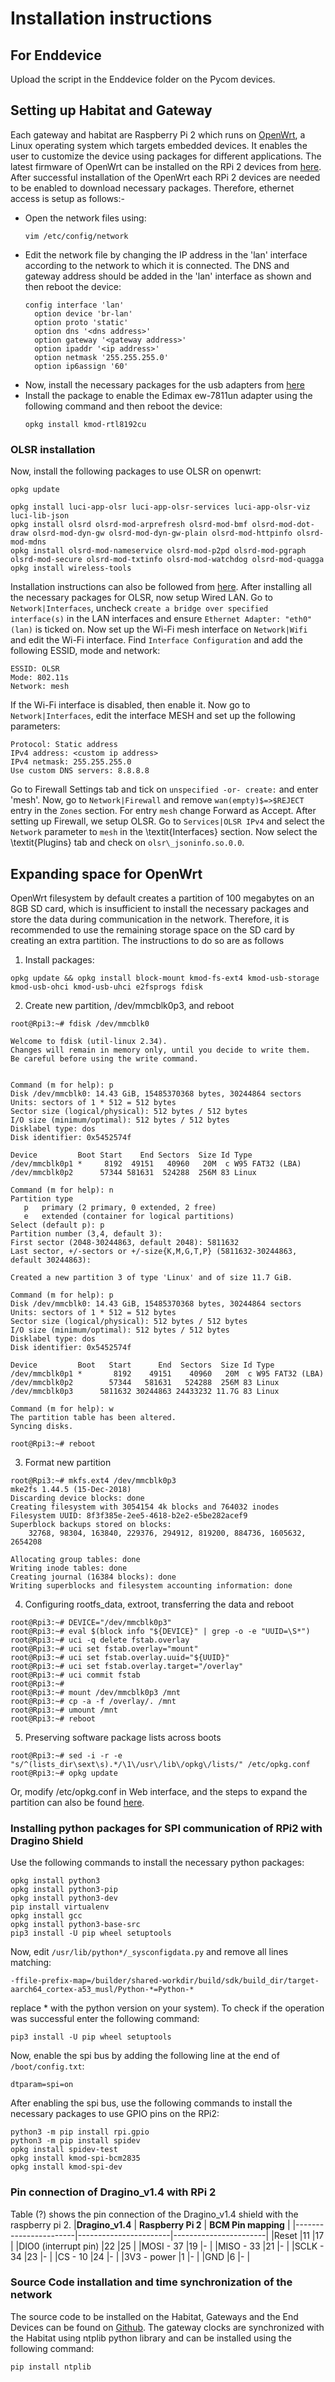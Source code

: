 # Installation instructions

## For Enddevice
Upload the script in the Enddevice folder on the Pycom devices.


## Setting up Habitat and Gateway

Each gateway and habitat are Raspberry Pi 2 which runs on [OpenWrt](https://openwrt.org/), a Linux operating system which targets embedded devices. It enables the user to customize the device using packages for different applications. The latest firmware of OpenWrt can be installed on the RPi 2 devices from [here](https://openwrt.org/toh/raspberry\_pi\_foundation/raspberry\_pi). After successful installation of the OpenWrt each RPi 2 devices are needed to be enabled to download necessary packages. Therefore, ethernet access is setup as follows:-
- Open the network files using: 
  ```
  vim /etc/config/network
  ```
- Edit the network file by changing the IP address in the 'lan' interface according to the network to which it is connected. The DNS and gateway address should be added in the 'lan' interface as shown and then reboot the device:
  ```
  config interface 'lan'
    option device 'br-lan'
    option proto 'static'
    option dns '<dns address>'
    option gateway '<gateway address>'
    option ipaddr '<ip address>'
    option netmask '255.255.255.0'
    option ip6assign '60'
  ```
- Now, install the necessary packages for the usb adapters from [here](https://openwrt.org/docs/guide-user/storage/usb-installing)
- Install the package to enable the Edimax ew-7811un adapter using the following command and then reboot the device:
  ```
  opkg install kmod-rtl8192cu
  ```

### OLSR installation
Now, install the following packages to use OLSR on openwrt:
```
opkg update

opkg install luci-app-olsr luci-app-olsr-services luci-app-olsr-viz luci-lib-json
opkg install olsrd olsrd-mod-arprefresh olsrd-mod-bmf olsrd-mod-dot-draw olsrd-mod-dyn-gw olsrd-mod-dyn-gw-plain olsrd-mod-httpinfo olsrd-mod-mdns 
opkg install olsrd-mod-nameservice olsrd-mod-p2pd olsrd-mod-pgraph olsrd-mod-secure olsrd-mod-txtinfo olsrd-mod-watchdog olsrd-mod-quagga
opkg install wireless-tools
```
Installation instructions can also be followed from [here](http://lechacal.com/wiki/index.php/Mesh_networking_on_OpenWRT_15.05_with_OLSR). After installing all the necessary packages for OLSR, now setup Wired LAN. Go to ```Network|Interfaces```, uncheck ```create a bridge over specified interface(s)``` in the LAN interfaces and ensure ```Ethernet Adapter: "eth0" (lan)``` is ticked on. Now set up the Wi-Fi mesh interface on ```Network|Wifi``` and edit the Wi-Fi interface. Find ```Interface Configuration``` and add the following ESSID, mode and network:
```
ESSID: OLSR
Mode: 802.11s
Network: mesh
```
If the Wi-Fi interface is disabled, then enable it. Now go to ```Network|Interfaces```, edit the interface MESH and set up the following parameters:
```
Protocol: Static address
IPv4 address: <custom ip address>
IPv4 netmask: 255.255.255.0
Use custom DNS servers: 8.8.8.8
```
Go to Firewall Settings tab and tick on ```unspecified -or- create:``` and enter 'mesh'. Now, go to ```Network|Firewall```  and remove ```wan(empty)$=>$REJECT```  entry in the ```Zones``` section. For entry ```mesh```  change Forward as Accept. 
After setting up Firewall, we setup OLSR. Go to ```Services|OLSR IPv4```  and select the ```Network```  parameter to ```mesh```  in the \textit{Interfaces} section. Now select the \textit{Plugins} tab and check on ```olsr\_jsoninfo.so.0.0```.

## Expanding space for OpenWrt
OpenWrt filesystem by default creates a partition of 100 megabytes on an 8GB SD card, which is insufficient to install the necessary packages and store the data during communication in the network. Therefore, it is recommended to use the remaining storage space on the SD card by creating an extra partition. The instructions to do so are as follows
1. Install packages:
```
opkg update && opkg install block-mount kmod-fs-ext4 kmod-usb-storage kmod-usb-ohci kmod-usb-uhci e2fsprogs fdisk
```
2. Create new partition, /dev/mmcblk0p3, and reboot
```
root@Rpi3:~# fdisk /dev/mmcblk0

Welcome to fdisk (util-linux 2.34).
Changes will remain in memory only, until you decide to write them.
Be careful before using the write command.


Command (m for help): p
Disk /dev/mmcblk0: 14.43 GiB, 15485370368 bytes, 30244864 sectors
Units: sectors of 1 * 512 = 512 bytes
Sector size (logical/physical): 512 bytes / 512 bytes
I/O size (minimum/optimal): 512 bytes / 512 bytes
Disklabel type: dos
Disk identifier: 0x5452574f

Device         Boot Start    End Sectors  Size Id Type
/dev/mmcblk0p1 *     8192  49151   40960   20M  c W95 FAT32 (LBA)
/dev/mmcblk0p2      57344 581631  524288  256M 83 Linux

Command (m for help): n 
Partition type
   p   primary (2 primary, 0 extended, 2 free)
   e   extended (container for logical partitions)
Select (default p): p
Partition number (3,4, default 3): 
First sector (2048-30244863, default 2048): 5811632
Last sector, +/-sectors or +/-size{K,M,G,T,P} (5811632-30244863, default 30244863): 

Created a new partition 3 of type 'Linux' and of size 11.7 GiB.

Command (m for help): p
Disk /dev/mmcblk0: 14.43 GiB, 15485370368 bytes, 30244864 sectors
Units: sectors of 1 * 512 = 512 bytes
Sector size (logical/physical): 512 bytes / 512 bytes
I/O size (minimum/optimal): 512 bytes / 512 bytes
Disklabel type: dos
Disk identifier: 0x5452574f

Device         Boot   Start      End  Sectors  Size Id Type
/dev/mmcblk0p1 *       8192    49151    40960   20M  c W95 FAT32 (LBA)
/dev/mmcblk0p2        57344   581631   524288  256M 83 Linux
/dev/mmcblk0p3      5811632 30244863 24433232 11.7G 83 Linux

Command (m for help): w
The partition table has been altered.
Syncing disks.

root@Rpi3:~# reboot
```
3. Format new partition
```
root@Rpi3:~# mkfs.ext4 /dev/mmcblk0p3 
mke2fs 1.44.5 (15-Dec-2018)
Discarding device blocks: done                            
Creating filesystem with 3054154 4k blocks and 764032 inodes
Filesystem UUID: 8f3f385e-2ee5-4618-b2e2-e5be282acef9
Superblock backups stored on blocks: 
	32768, 98304, 163840, 229376, 294912, 819200, 884736, 1605632, 2654208

Allocating group tables: done                            
Writing inode tables: done                            
Creating journal (16384 blocks): done
Writing superblocks and filesystem accounting information: done
```
4. Configuring rootfs_data, extroot, transferring the data and reboot
```
root@Rpi3:~# DEVICE="/dev/mmcblk0p3"
root@Rpi3:~# eval $(block info "${DEVICE}" | grep -o -e "UUID=\S*")
root@Rpi3:~# uci -q delete fstab.overlay
root@Rpi3:~# uci set fstab.overlay="mount"
root@Rpi3:~# uci set fstab.overlay.uuid="${UUID}"
root@Rpi3:~# uci set fstab.overlay.target="/overlay"
root@Rpi3:~# uci commit fstab
root@Rpi3:~# 
root@Rpi3:~# mount /dev/mmcblk0p3 /mnt
root@Rpi3:~# cp -a -f /overlay/. /mnt
root@Rpi3:~# umount /mnt
root@Rpi3:~# reboot
```
5. Preserving software package lists across boots
```
root@Rpi3:~# sed -i -r -e "s/^(lists_dir\sext\s).*/\1\/usr\/lib\/opkg\/lists/" /etc/opkg.conf
root@Rpi3:~# opkg update
```
Or, modify /etc/opkg.conf in Web interface, and the steps to expand the partition can also be found [here](https://forum.openwrt.org/t/expanding-openwrt-squashfs-image-sdcard/60606/6).

### Installing python packages for SPI communication of RPi2 with Dragino Shield
Use the following commands to install the necessary python packages:
```
opkg install python3
opkg install python3-pip
opkg install python3-dev
pip install virtualenv
opkg install gcc
opkg install python3-base-src
pip3 install -U pip wheel setuptools
```
Now, edit ```/usr/lib/python*/_sysconfigdata.py``` and remove all lines matching:
```
-ffile-prefix-map=/builder/shared-workdir/build/sdk/build_dir/target-aarch64_cortex-a53_musl/Python-*=Python-*
```
replace * with the python version on your system). To check if the operation was successful enter the following command:
```
pip3 install -U pip wheel setuptools
```
Now, enable the spi bus by adding the following line at the end of ```/boot/config.txt```:
```
dtparam=spi=on
```
After enabling the spi bus, use the following commands to install the necessary packages to use GPIO pins on the RPi2: 
```
python3 -m pip install rpi.gpio
python3 -m pip install spidev
opkg install spidev-test
opkg install kmod-spi-bcm2835
opkg install kmod-spi-dev
```
### Pin connection of Dragino\_v1.4 with RPi 2
Table (?) shows the pin connection of the Dragino\_v1.4 shield with the raspberry pi 2.
|**Dragino\_v1.4** 	| **Raspberry Pi 2** 	| **BCM Pin mapping**	|
|-----------------------|-----------------------|-----------------------|
|Reset		   	|11		     	|17			|
|DIO0 (interrupt pin)	|22		     	|25			|
|MOSI - 37		|19		     	|-			|
|MISO - 33		|21			|-			|
|SCLK - 34		|23			|-			|
|CS - 10		|24			|-			|
|3V3 - power		|1			|-			|
|GND			|6			|-			|

### Source Code installation and time synchronization of the network
The source code to be installed on the Habitat, Gateways and the End Devices can be found on [Github](https://github.com/dhruv1898/SCEFETH/tree/FINAL/Testing/Multihop\%20Test). The gateway clocks are synchronized with the Habitat using ntplib python library and can be installed using the following command:
```
pip install ntplib
```
